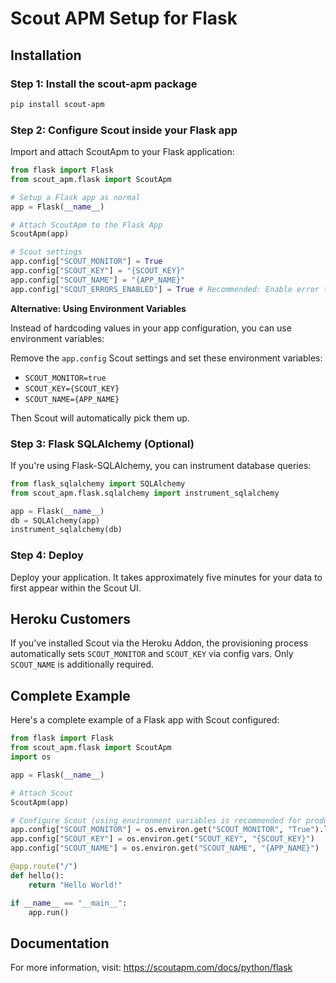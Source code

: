 # Scout APM Setup for Flask

## Installation

### Step 1: Install the scout-apm package

```bash
pip install scout-apm
```

### Step 2: Configure Scout inside your Flask app

Import and attach ScoutApm to your Flask application:

```python
from flask import Flask
from scout_apm.flask import ScoutApm

# Setup a Flask app as normal
app = Flask(__name__)

# Attach ScoutApm to the Flask App
ScoutApm(app)

# Scout settings
app.config["SCOUT_MONITOR"] = True
app.config["SCOUT_KEY"] = "{SCOUT_KEY}"
app.config["SCOUT_NAME"] = "{APP_NAME}"
app.config["SCOUT_ERRORS_ENABLED"] = True # Recommended: Enable error tracking
```

**Alternative: Using Environment Variables**

Instead of hardcoding values in your app configuration, you can use environment variables:

Remove the `app.config` Scout settings and set these environment variables:
- `SCOUT_MONITOR=true`
- `SCOUT_KEY={SCOUT_KEY}`
- `SCOUT_NAME={APP_NAME}`

Then Scout will automatically pick them up.

### Step 3: Flask SQLAlchemy (Optional)

If you're using Flask-SQLAlchemy, you can instrument database queries:

```python
from flask_sqlalchemy import SQLAlchemy
from scout_apm.flask.sqlalchemy import instrument_sqlalchemy

app = Flask(__name__)
db = SQLAlchemy(app)
instrument_sqlalchemy(db)
```

### Step 4: Deploy

Deploy your application. It takes approximately five minutes for your data to first appear within the Scout UI.

## Heroku Customers

If you've installed Scout via the Heroku Addon, the provisioning process automatically sets `SCOUT_MONITOR` and `SCOUT_KEY` via config vars. Only `SCOUT_NAME` is additionally required.

## Complete Example

Here's a complete example of a Flask app with Scout configured:

```python
from flask import Flask
from scout_apm.flask import ScoutApm
import os

app = Flask(__name__)

# Attach Scout
ScoutApm(app)

# Configure Scout (using environment variables is recommended for production)
app.config["SCOUT_MONITOR"] = os.environ.get("SCOUT_MONITOR", "True").lower() == "true"
app.config["SCOUT_KEY"] = os.environ.get("SCOUT_KEY", "{SCOUT_KEY}")
app.config["SCOUT_NAME"] = os.environ.get("SCOUT_NAME", "{APP_NAME}")

@app.route("/")
def hello():
    return "Hello World!"

if __name__ == "__main__":
    app.run()
```

## Documentation

For more information, visit: https://scoutapm.com/docs/python/flask
